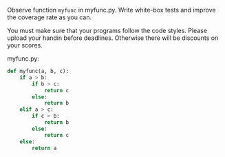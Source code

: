 Observe function <code>myfunc</code> in myfunc.py. Write white-box tests and improve the coverage rate as you can.

You must make sure that your programs follow the code styles. Please upload your handin before deadlines. Otherwise there will be discounts on your scores.

myfunc.py:

```python
def myfunc(a, b, c):
    if a > b:
        if b > c:
            return c
        else:
            return b
    elif a > c:
        if c > b:
            return b
        else:
            return c
    else:
        return a
```
